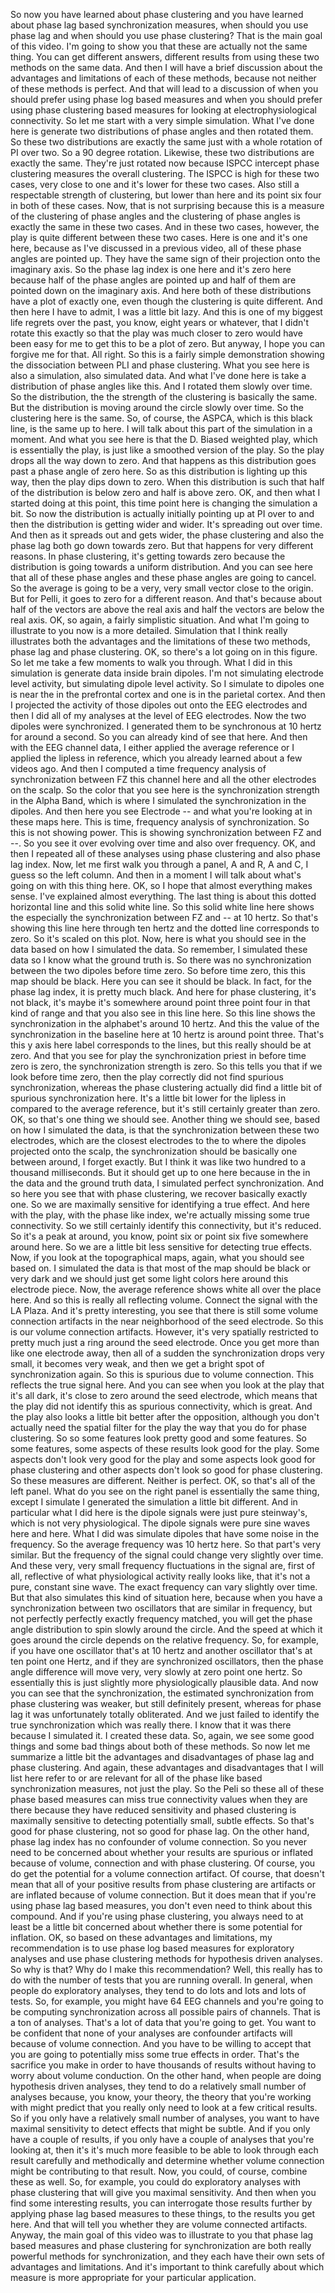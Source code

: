  So now you have learned about phase clustering and you have learned about phase lag based synchronization measures, when should you use phase lag and when should you use phase clustering? That is the main goal of this video. I'm going to show you that these are actually not the same thing. You can get different answers, different results from using these two methods on the same data. And then I will have a brief discussion about the advantages and limitations of each of these methods, because not neither of these methods is perfect. And that will lead to a discussion of when you should prefer using phase log based measures and when you should prefer using phase clustering based measures for looking at electrophysiological connectivity. So let me start with a very simple simulation. What I've done here is generate two distributions of phase angles and then rotated them. So these two distributions are exactly the same just with a whole rotation of PI over two. So a 90 degree rotation. Likewise, these two distributions are exactly the same. They're just rotated now because ISPCC intercept phase clustering measures the overall clustering. The ISPCC is high for these two cases, very close to one and it's lower for these two cases. Also still a respectable strength of clustering, but lower than here and its point six four in both of these cases. Now, that is not surprising because this is a measure of the clustering of phase angles and the clustering of phase angles is exactly the same in these two cases. And in these two cases, however, the play is quite different between these two cases. Here is one and it's one here, because as I've discussed in a previous video, all of these phase angles are pointed up. They have the same sign of their projection onto the imaginary axis. So the phase lag index is one here and it's zero here because half of the phase angles are pointed up and half of them are pointed down on the imaginary axis. And here both of these distributions have a plot of exactly one, even though the clustering is quite different. And then here I have to admit, I was a little bit lazy. And this is one of my biggest life regrets over the past, you know, eight years or whatever, that I didn't rotate this exactly so that the play was much closer to zero would have been easy for me to get this to be a plot of zero. But anyway, I hope you can forgive me for that. All right. So this is a fairly simple demonstration showing the dissociation between PLI and phase clustering. What you see here is also a simulation, also simulated data. And what I've done here is take a distribution of phase angles like this. And I rotated them slowly over time. So the distribution, the the strength of the clustering is basically the same. But the distribution is moving around the circle slowly over time. So the clustering here is the same. So, of course, the ASPCA, which is this black line, is the same up to here. I will talk about this part of the simulation in a moment. And what you see here is that the D. Biased weighted play, which is essentially the play, is just like a smoothed version of the play. So the play drops all the way down to zero. And that happens as this distribution goes past a phase angle of zero here. So as this distribution is lighting up this way, then the play dips down to zero. When this distribution is such that half of the distribution is below zero and half is above zero. OK, and then what I started doing at this point, this time point here is changing the simulation a bit. So now the distribution is actually initially pointing up at PI over to and then the distribution is getting wider and wider. It's spreading out over time. And then as it spreads out and gets wider, the phase clustering and also the phase lag both go down towards zero. But that happens for very different reasons. In phase clustering, it's getting towards zero because the distribution is going towards a uniform distribution. And you can see here that all of these phase angles and these phase angles are going to cancel. So the average is going to be a very, very small vector close to the origin. But for Pelli, it goes to zero for a different reason. And that's because about half of the vectors are above the real axis and half the vectors are below the real axis. OK, so again, a fairly simplistic situation. And what I'm going to illustrate to you now is a more detailed. Simulation that I think really illustrates both the advantages and the limitations of these two methods, phase lag and phase clustering. OK, so there's a lot going on in this figure. So let me take a few moments to walk you through. What I did in this simulation is generate data inside brain dipoles. I'm not simulating electrode level activity, but simulating dipole level activity. So I simulate to dipoles one is near the in the prefrontal cortex and one is in the parietal cortex. And then I projected the activity of those dipoles out onto the EEG electrodes and then I did all of my analyses at the level of EEG electrodes. Now the two dipoles were synchronized. I generated them to be synchronous at 10 hertz for around a second. So you can already kind of see that here. And then with the EEG channel data, I either applied the average reference or I applied the lipless in reference, which you already learned about a few videos ago. And then I computed a time frequency analysis of synchronization between FZ this channel here and all the other electrodes on the scalp. So the color that you see here is the synchronization strength in the Alpha Band, which is where I simulated the synchronization in the dipoles. And then here you see Electrode -- and what you're looking at in these maps here. This is time, frequency analysis of synchronization. So this is not showing power. This is showing synchronization between FZ and --. So you see it over evolving over time and also over frequency. OK, and then I repeated all of these analyses using phase clustering and also phase lag index. Now, let me first walk you through a panel, A and R, A and C, I guess so the left column. And then in a moment I will talk about what's going on with this thing here. OK, so I hope that almost everything makes sense. I've explained almost everything. The last thing is about this dotted horizontal line and this solid white line. So this solid white line here shows the especially the synchronization between FZ and -- at 10 hertz. So that's showing this line here through ten hertz and the dotted line corresponds to zero. So it's scaled on this plot. Now, here is what you should see in the data based on how I simulated the data. So remember, I simulated these data so I know what the ground truth is. So there was no synchronization between the two dipoles before time zero. So before time zero, this this map should be black. Here you can see it should be black. In fact, for the phase lag index, it is pretty much black. And here for phase clustering, it's not black, it's maybe it's somewhere around point three point four in that kind of range and that you also see in this line here. So this line shows the synchronization in the alphabet's around 10 hertz. And this the value of the synchronization in the baseline here at 10 hertz is around point three. That's this y axis here label corresponds to the lines, but this really should be at zero. And that you see for play the synchronization priest in before time zero is zero, the synchronization strength is zero. So this tells you that if we look before time zero, then the play correctly did not find spurious synchronization, whereas the phase clustering actually did find a little bit of spurious synchronization here. It's a little bit lower for the lipless in compared to the average reference, but it's still certainly greater than zero. OK, so that's one thing we should see. Another thing we should see, based on how I simulated the data, is that the synchronization between these two electrodes, which are the closest electrodes to the to where the dipoles projected onto the scalp, the synchronization should be basically one between around, I forget exactly. But I think it was like two hundred to a thousand milliseconds. But it should get up to one here because in the in the data and the ground truth data, I simulated perfect synchronization. And so here you see that with phase clustering, we recover basically exactly one. So we are maximally sensitive for identifying a true effect. And here with the play, with the phase like index, we're actually missing some true connectivity. So we still certainly identify this connectivity, but it's reduced. So it's a peak at around, you know, point six or point six five somewhere around here. So we are a little bit less sensitive for detecting true effects. Now, if you look at the topographical maps, again, what you should see based on. I simulated the data is that most of the map should be black or very dark and we should just get some light colors here around this electrode piece. Now, the average reference shows white all over the place here. And so this is really all reflecting volume. Connect the signal with the LA Plaza. And it's pretty interesting, you see that there is still some volume connection artifacts in the near neighborhood of the seed electrode. So this is our volume connection artifacts. However, it's very spatially restricted to pretty much just a ring around the seed electrode. Once you get more than like one electrode away, then all of a sudden the synchronization drops very small, it becomes very weak, and then we get a bright spot of synchronization again. So this is spurious due to volume connection. This reflects the true signal here. And you can see when you look at the play that it's all dark, it's close to zero around the seed electrode, which means that the play did not identify this as spurious connectivity, which is great. And the play also looks a little bit better after the opposition, although you don't actually need the spatial filter for the play the way that you do for phase clustering. So so some features look pretty good and some features. So some features, some aspects of these results look good for the play. Some aspects don't look very good for the play and some aspects look good for phase clustering and other aspects don't look so good for phase clustering. So these measures are different. Neither is perfect. OK, so that's all of the left panel. What do you see on the right panel is essentially the same thing, except I simulate I generated the simulation a little bit different. And in particular what I did here is the dipole signals were just pure steinway's, which is not very physiological. The dipole signals were pure sine waves here and here. What I did was simulate dipoles that have some noise in the frequency. So the average frequency was 10 hertz here. So that part's very similar. But the frequency of the signal could change very slightly over time. And these very, very small frequency fluctuations in the signal are, first of all, reflective of what physiological activity really looks like, that it's not a pure, constant sine wave. The exact frequency can vary slightly over time. But that also simulates this kind of situation here, because when you have a synchronization between two oscillators that are similar in frequency, but not perfectly perfectly exactly frequency matched, you will get the phase angle distribution to spin slowly around the circle. And the speed at which it goes around the circle depends on the relative frequency. So, for example, if you have one oscillator that's at 10 hertz and another oscillator that's at ten point one Hertz, and if they are synchronized oscillators, then the phase angle difference will move very, very slowly at zero point one hertz. So essentially this is just slightly more physiologically plausible data. And now you can see that the synchronization, the estimated synchronization from phase clustering was weaker, but still definitely present, whereas for phase lag it was unfortunately totally obliterated. And we just failed to identify the true synchronization which was really there. I know that it was there because I simulated it. I created these data. So, again, we see some good things and some bad things about both of these methods. So now let me summarize a little bit the advantages and disadvantages of phase lag and phase clustering. And again, these advantages and disadvantages that I will list here refer to or are relevant for all of the phase like based synchronization measures, not just the play. So the Peli so these all of these phase based measures can miss true connectivity values when they are there because they have reduced sensitivity and phased clustering is maximally sensitive to detecting potentially small, subtle effects. So that's good for phase clustering, not so good for phase lag. On the other hand, phase lag index has no confounder of volume connection. So you never need to be concerned about whether your results are spurious or inflated because of volume, connection and with phase clustering. Of course, you do get the potential for a volume connection artifact. Of course, that doesn't mean that all of your positive results from phase clustering are artifacts or are inflated because of volume connection. But it does mean that if you're using phase lag based measures, you don't even need to think about this compound. And if you're using phase clustering, you always need to at least be a little bit concerned about whether there is some potential for inflation. OK, so based on these advantages and limitations, my recommendation is to use phase log based measures for exploratory analyses and use phase clustering methods for hypothesis driven analyses. So why is that? Why do I make this recommendation? Well, this really has to do with the number of tests that you are running overall. In general, when people do exploratory analyses, they tend to do lots and lots and lots of tests. So, for example, you might have 64 EEG channels and you're going to be computing synchronization across all possible pairs of channels. That is a ton of analyses. That's a lot of data that you're going to get. You want to be confident that none of your analyses are confounder artifacts will because of volume connection. And you have to be willing to accept that you are going to potentially miss some true effects in order. That's the sacrifice you make in order to have thousands of results without having to worry about volume conduction. On the other hand, when people are doing hypothesis driven analyses, they tend to do a relatively small number of analyses because, you know, your theory, the theory that you're working with might predict that you really only need to look at a few critical results. So if you only have a relatively small number of analyses, you want to have maximal sensitivity to detect effects that might be subtle. And if you only have a couple of results, if you only have a couple of analyses that you're looking at, then it's it's much more feasible to be able to look through each result carefully and methodically and determine whether volume connection might be contributing to that result. Now, you could, of course, combine these as well. So, for example, you could do exploratory analyses with phase clustering that will give you maximal sensitivity. And then when you find some interesting results, you can interrogate those results further by applying phase lag based measures to these things, to the results you get here. And that will tell you whether they are volume connected artifacts. Anyway, the main goal of this video was to illustrate to you that phase lag based measures and phase clustering for synchronization are both really powerful methods for synchronization, and they each have their own sets of advantages and limitations. And it's important to think carefully about which measure is more appropriate for your particular application.